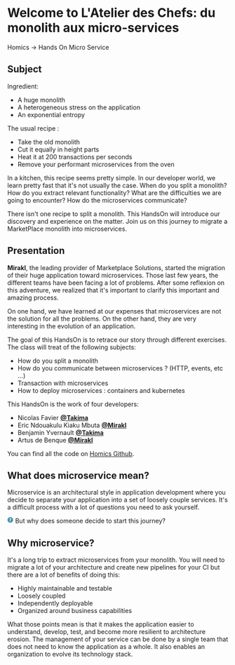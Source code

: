 # Welcome to **L'Atelier des Chefs: du monolith aux micro-services**

Homics -> Hands On Micro Service

## Subject

Ingredient:

-  A huge monolith
-  A heterogeneous stress on the application
-  An exponential entropy

The usual recipe :

-   Take the old monolith
-   Cut it equally in height parts
-   Heat it at 200 transactions per seconds
-   Remove your performant microservices from the oven

In a kitchen, this recipe seems pretty simple. In our developer world, we learn pretty fast that it's not usually the
case. When do you split a monolith? How do you extract relevant functionality? What are the difficulties we are going to
encounter? How do the microservices communicate? 

There isn't one recipe to split a monolith. This HandsOn will introduce our discovery and experience on the matter.
Join us on this journey to migrate a MarketPlace monolith into microservices.

## Presentation

**Mirakl**, the leading provider of Marketplace Solutions, started the migration of their huge application toward
microservices. Those last few years, the different teams have been facing a lot of problems. After some reflexion on 
this adventure, we realized that it's important to clarify this important and amazing process.

On one hand, we have learned at our expenses that microservices are not the solution for all the problems. On the other
hand, they are very interesting in the evolution of an application.

The goal of this HandsOn is to retrace our story through different exercises. The class will treat of the following
subjects:

- How do you split a monolith
- How do you communicate between microservices ? (HTTP, events, etc ...)
- Transaction with microservices
- How to deploy microservices : containers and kubernetes
   
This HandsOn is the work of four developers:

- Nicolas Favier [**@Takima**](https://www.takima.fr/)
- Eric Ndouakulu Kiaku Mbuta [**@Mirakl**](https://www.mirakl.com/)
- Benjamin Yvernault [**@Takima**](https://www.takima.fr/)
- Artus de Benque [**@Mirakl**](https://www.mirakl.com/)

You can find all the code on [Homics Github](https://github.com/homics).

## What does microservice mean?

Microservice is an architectural style in application development where you decide to separate your application
into a set of loosely couple services. It's a difficult process with a lot of questions you need to ask yourself.

![question](img/question.png) But why does someone decide to start this journey?

## Why microservice?

It's a long trip to extract microservices from your monolith. You will need to migrate a lot of your architecture and 
create new pipelines for your CI but there are a lot of benefits of doing this:

- Highly maintainable and testable
- Loosely coupled
- Independently deployable
- Organized around business capabilities

What those points mean is that it makes the application easier to understand, develop, test, and become more resilient 
to architecture erosion. The management of your service can be done by a single team that does not need to know the 
application as a whole. It also enables an organization to evolve its technology stack. 
